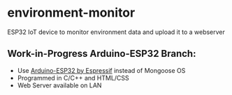 # environment-monitor
ESP32 IoT device to monitor environment data and upload it to a webserver

## Work-in-Progress Arduino-ESP32 Branch:
* Use [Arduino-ESP32 by Espressif](https://github.com/espressif/arduino-esp32) instead of Mongoose OS
* Programmed in C/C++ and HTML/CSS
* Web Server available on LAN
